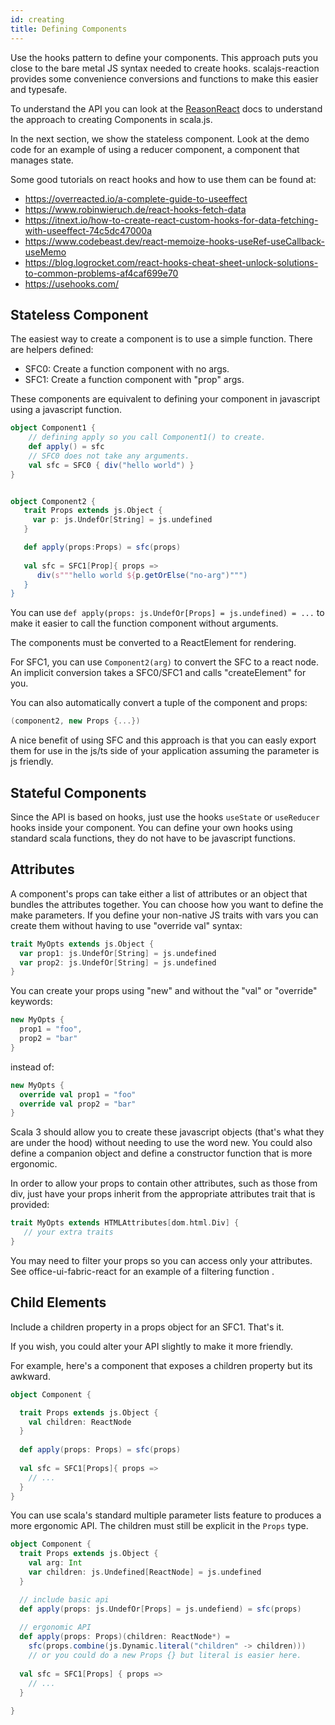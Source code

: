 ```yaml
---
id: creating
title: Defining Components
---
```


Use the hooks pattern to define your components. This approach puts you close to
the bare metal JS syntax needed to create hooks. scalajs-reaction provides some
convenience conversions and functions to make this easier and typesafe.

To understand the API you can look at the
[ReasonReact](https://reasonml.github.io/reason-react) docs to understand the
approach to creating Components in scala.js.

In the next section, we show the stateless component. Look at the
demo code for an example of using a reducer component, a component that manages
state.

Some good tutorials on react hooks and how to use them can be found at:
* https://overreacted.io/a-complete-guide-to-useeffect
* https://www.robinwieruch.de/react-hooks-fetch-data
* https://itnext.io/how-to-create-react-custom-hooks-for-data-fetching-with-useeffect-74c5dc47000a
* https://www.codebeast.dev/react-memoize-hooks-useRef-useCallback-useMemo
* https://blog.logrocket.com/react-hooks-cheat-sheet-unlock-solutions-to-common-problems-af4caf699e70
* https://usehooks.com/

## Stateless Component

The easiest way to create a component is to use a simple function.
There are helpers defined:

* SFC0: Create a function component with no args.
* SFC1: Create a function component with "prop" args.

These components are equivalent to
defining your component in javascript using a javascript function.

```scala
object Component1 {
    // defining apply so you call Component1() to create.
    def apply() = sfc
    // SFC0 does not take any arguments.
    val sfc = SFC0 { div("hello world") }
}


object Component2 {
   trait Props extends js.Object {
     var p: js.UndefOr[String] = js.undefined
   }

   def apply(props:Props) = sfc(props)
   
   val sfc = SFC1[Prop]{ props =>
      div(s"""hello world ${p.getOrElse("no-arg")""")
   }
}
```

You can use `def apply(props: js.UndefOr[Props] = js.undefined) = ...`
to make it easier to call the function component without arguments.

The components must be converted to a
ReactElement for rendering. 

For SFC1, you can use `Component2(arg)` to convert the
SFC to a react node. An implicit conversion takes a SFC0/SFC1
and calls "createElement" for you. 

You can also
automatically convert a tuple of the component and props:

```scala
(component2, new Props {...})
```

A nice benefit of using SFC and this approach is that you can easly export them 
for use in the
js/ts side of your application assuming the parameter is js friendly.

## Stateful Components

Since the API is based on hooks, just use the hooks `useState` or `useReducer`
hooks inside your component. You can define your own hooks using standard
scala functions, they do not have to be javascript functions.

## Attributes

A component's props can take either a list of attributes or an
object that bundles the attributes together. You can choose how you want to
define the make parameters.  If you define your non-native JS traits
 with vars you can create
them without having to use "override val" syntax:

```scala
trait MyOpts extends js.Object {
  var prop1: js.UndefOr[String] = js.undefined
  var prop2: js.UndefOr[String] = js.undefined
}
```

You can create your props using "new" and without the "val" or "override"
keywords:

```scala
new MyOpts { 
  prop1 = "foo",
  prop2 = "bar"
}
```
instead of:

```scala
new MyOpts {
  override val prop1 = "foo"
  override val prop2 = "bar"
}
```

Scala 3 should allow you to create these javascript objects (that's what they
are under the hood) without needing to use the word new. You could also define
a companion object and define a constructor function that is more ergonomic.

In order to allow your props to contain other attributes, such as those from
div, just have your props inherit from the appropriate attributes trait that is
provided:

```scala
trait MyOpts extends HTMLAttributes[dom.html.Div] {
   // your extra traits
}
```

You may need to filter your props so you can access only your attributes. See
office-ui-fabric-react for an example of a filtering function 
. 

## Child Elements

Include a children property in a
props object for an SFC1. That's it. 

If you wish, you could alter your API slightly to make it more
friendly. 

For example, here's a component that exposes a children property
but its awkward. 

```scala
object Component {

  trait Props extends js.Object {
    val children: ReactNode
  }
  
  def apply(props: Props) = sfc(props)
  
  val sfc = SFC1[Props]{ props =>
    // ...
  }
}
```

You can use scala's standard multiple parameter lists feature
to produces a more
ergonomic API. The children must still be explicit in the `Props` type.

```scala
object Component {
  trait Props extends js.Object {
    val arg: Int
    var children: js.Undefined[ReactNode] = js.undefined
  }

  // include basic api
  def apply(props: js.UndefOr[Props] = js.undefiend) = sfc(props)
 
  // ergonomic API 
  def apply(props: Props)(children: ReactNode*) = 
    sfc(props.combine(js.Dynamic.literal("children" -> children)))
    // or you could do a new Props {} but literal is easier here.
  
  val sfc = SFC1[Props] { props =>
    // ...
  }
  
}
```
